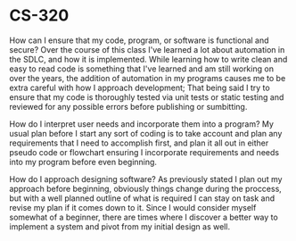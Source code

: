 # CS-320
How can I ensure that my code, program, or software is functional and secure?
Over the course of this class I've learned a lot about automation in the SDLC, and how it is implemented. While learning how to write clean
and easy to read code is something that I've learned and am still working on over the years, the addition of automation in my programs causes me to be extra careful
with how I approach development; That being said I try to ensure that my code is thoroughly tested via unit tests or static testing and reviewed for any possible errors before publishing or sumbitting.

How do I interpret user needs and incorporate them into a program?
My usual plan before I start any sort of coding is to take account and plan any requirements that I need to accomplish first, and plan it all out in either pseudo code or flowchart ensuring
I incorporate requirements and needs into my program before even beginning.

How do I approach designing software?
As previously stated I plan out my approach before beginning, obviously things change during the proccess, but with a well planned outline of what is required I can stay on task and revise my plan if
it comes down to it. Since I would consider myself somewhat of a beginner, there are times where I discover a better way to implement a system and pivot from my initial design as well.
